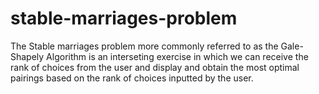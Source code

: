 # stable-marriages-problem

The Stable marriages problem more commonly referred to as the Gale-Shapely Algorithm is an interseting exercise in which we can receive the rank of choices from the user
and display and obtain the most optimal pairings based on the rank of choices inputted by the user.
